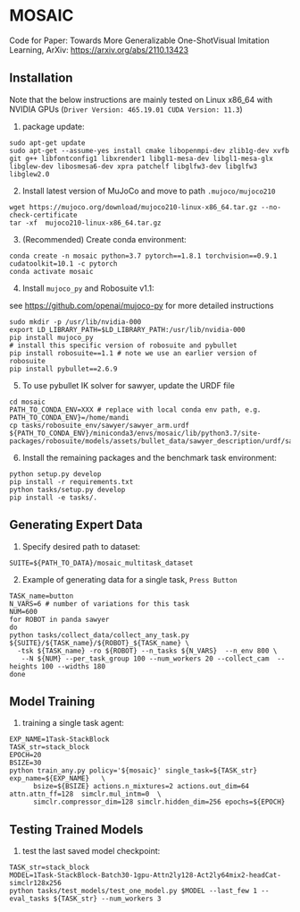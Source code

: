 # MOSAIC 
Code for Paper: Towards More Generalizable One-ShotVisual Imitation Learning, ArXiv: https://arxiv.org/abs/2110.13423

## Installation
Note that the below instructions are mainly tested on Linux x86_64 with NVIDIA GPUs (`Driver Version: 465.19.01 CUDA Version: 11.3`) 
1. package update:
```
sudo apt-get update
sudo apt-get --assume-yes install cmake libopenmpi-dev zlib1g-dev xvfb git g++ libfontconfig1 libxrender1 libgl1-mesa-dev libgl1-mesa-glx libglew-dev libosmesa6-dev xpra patchelf libglfw3-dev libglfw3 libglew2.0
```
2. Install latest version of MuJoCo and move to path `.mujoco/mujoco210`

```
wget https://mujoco.org/download/mujoco210-linux-x86_64.tar.gz --no-check-certificate
tar -xf  mujoco210-linux-x86_64.tar.gz
```
3. (Recommended) Create conda environment:
```
conda create -n mosaic python=3.7 pytorch==1.8.1 torchvision==0.9.1 cudatoolkit=10.1 -c pytorch 
conda activate mosaic
```
4. Install `mujoco_py` and Robosuite v1.1:

see https://github.com/openai/mujoco-py for more detailed instructions
```
sudo mkdir -p /usr/lib/nvidia-000
export LD_LIBRARY_PATH=$LD_LIBRARY_PATH:/usr/lib/nvidia-000
pip install mujoco_py 
# install this specific version of robosuite and pybullet
pip install robosuite==1.1 # note we use an earlier version of robosuite
pip install pybullet==2.6.9
```
5. To use pybullet IK solver for sawyer, update the URDF file
```
cd mosaic 
PATH_TO_CONDA_ENV=XXX # replace with local conda env path, e.g. PATH_TO_CONDA_ENV}=/home/mandi
cp tasks/robosuite_env/sawyer/sawyer_arm.urdf ${PATH_TO_CONDA_ENV}/miniconda3/envs/mosaic/lib/python3.7/site-packages/robosuite/models/assets/bullet_data/sawyer_description/urdf/sawyer_arm.urdf 
```

6. Install the remaining packages and the benchmark task environment:
```
python setup.py develop
pip install -r requirements.txt
python tasks/setup.py develop
pip install -e tasks/.
```
## Generating Expert Data
1. Specify desired path to dataset:
```
SUITE=${PATH_TO_DATA}/mosaic_multitask_dataset
```
2. Example of generating data for a single task, `Press Button`
```
TASK_name=button
N_VARS=6 # number of variations for this task
NUM=600
for ROBOT in panda sawyer
do 
python tasks/collect_data/collect_any_task.py ${SUITE}/${TASK_name}/${ROBOT}_${TASK_name} \
  -tsk ${TASK_name} -ro ${ROBOT} --n_tasks ${N_VARS}  --n_env 800 \
   --N ${NUM} --per_task_group 100 --num_workers 20 --collect_cam  --heights 100 --widths 180
done 
```


## Model Training 
1. training a single task agent:
```
EXP_NAME=1Task-StackBlock
TASK_str=stack_block
EPOCH=20
BSIZE=30
python train_any.py policy='${mosaic}' single_task=${TASK_str} exp_name=${EXP_NAME}   \
      bsize=${BSIZE} actions.n_mixtures=2 actions.out_dim=64 attn.attn_ff=128  simclr.mul_intm=0  \
      simclr.compressor_dim=128 simclr.hidden_dim=256 epochs=${EPOCH}
```
## Testing Trained Models
1. test the last saved model checkpoint:
```
TASK_str=stack_block
MODEL=1Task-StackBlock-Batch30-1gpu-Attn2ly128-Act2ly64mix2-headCat-simclr128x256
python tasks/test_models/test_one_model.py $MODEL --last_few 1 --eval_tasks ${TASK_str} --num_workers 3
```

